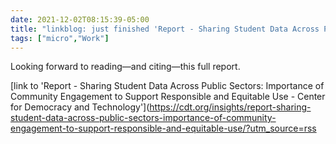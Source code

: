 ```yaml
---
date: 2021-12-02T08:15:39-05:00
title: "linkblog: just finished 'Report - Sharing Student Data Across Public Sectors: Importance of Community Engagement to Support Responsible and Equitable Use - Center for Democracy and Technology'"
tags: ["micro","Work"]
---
```

Looking forward to reading—and citing—this full report.
 
[link to 'Report - Sharing Student Data Across Public Sectors: Importance of Community Engagement to Support Responsible and Equitable Use - Center for Democracy and Technology'](https://cdt.org/insights/report-sharing-student-data-across-public-sectors-importance-of-community-engagement-to-support-responsible-and-equitable-use/?utm_source=rss
